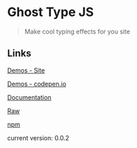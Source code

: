 # Ghost Type JS
>Make cool typing effects for you site

## Links

[Demos - Site](https://daniel-ordonez.github.io/ghost-type-js/)

[Demos - codepen.io](https://codepen.io/collection/Doebbg/)

[Documentation](https://github.com/daniel-ordonez/ghost-type-js/wiki/Docuentation)

[Raw](https://rawgit.com/daniel-ordonez/ghost-type-js/master/dist/ghost-type.js)

[npm](https://www.npmjs.com/package/ghost-type-js)

current version: 0.0.2
